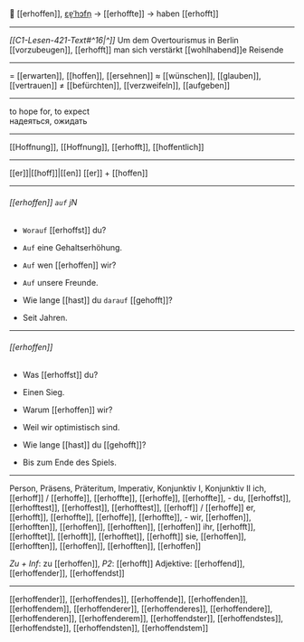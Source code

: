 🙏 [[erhoffen]], [ɛɐ̯ˈhɔfn̩](https://youglish.com/pronounce/erhoffen/german) → [[erhoffte]] → haben [[erhofft]]

---
*[[C1-Lesen-421-Text#^16|^]]* Um dem Overtourismus in Berlin [[vorzubeugen]], [[erhofft]] man sich verstärkt [[wohlhabend]]e Reisende

---
= [[erwarten]], [[hoffen]], [[ersehnen]]
≈ [[wünschen]], [[glauben]], [[vertrauen]]
≠ [[befürchten]], [[verzweifeln]], [[aufgeben]]

---
to hope for, to expect  
надеяться, ожидать

---
[[Hoffnung]], [[Hoffnung]], [[erhofft]], [[hoffentlich]]

---
[[er]]|[[hoff]]|[[en]]
[[er]] + [[hoffen]]


---
###### [[erhoffen]] `auf` jN
- `Worauf` [[erhoffst]] du?
- `Auf` eine Gehaltserhöhung.

- `Auf` wen [[erhoffen]] wir?
- `Auf` unsere Freunde.

- Wie lange [[hast]] du `darauf` [[gehofft]]?
- Seit Jahren.

---
###### [[erhoffen]]
- Was [[erhoffst]] du?
- Einen Sieg.

- Warum [[erhoffen]] wir?
- Weil wir optimistisch sind.

- Wie lange [[hast]] du [[gehofft]]?
- Bis zum Ende des Spiels.

---
Person, Präsens, Präteritum, Imperativ, Konjunktiv I, Konjunktiv II
ich, [[erhoff]] / [[erhoffe]], [[erhoffte]], [[erhoffe]], [[erhoffte]], -
du, [[erhoffst]], [[erhofftest]], [[erhoffest]], [[erhofftest]], [[erhoff]] / [[erhoffe]]
er, [[erhofft]], [[erhoffte]], [[erhoffe]], [[erhoffte]], -
wir, [[erhoffen]], [[erhofften]], [[erhoffen]], [[erhofften]], [[erhoffen]]
ihr, [[erhofft]], [[erhofftet]], [[erhofft]], [[erhofftet]], [[erhofft]]
sie, [[erhoffen]], [[erhofften]], [[erhoffen]], [[erhofften]], [[erhoffen]]

*Zu + Inf*: zu [[erhoffen]], *P2*: [[erhofft]]
Adjektive: [[erhoffend]], [[erhoffender]], [[erhoffendst]]

---
[[erhoffender]], [[erhoffendes]], [[erhoffende]], [[erhoffenden]], [[erhoffendem]], [[erhoffenderer]], [[erhoffenderes]], [[erhoffendere]], [[erhoffenderen]], [[erhoffenderem]], [[erhoffendster]], [[erhoffendstes]], [[erhoffendste]], [[erhoffendsten]], [[erhoffendstem]]